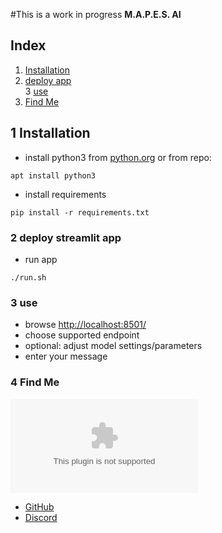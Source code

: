#This is a work in progress
**M.A.P.E.S. AI**

## Index

1. [Installation](#install)
2. [deploy app](#deploy)  
3  [use](#use)
4. [Find Me](#findme)

## 1 Installation <a name="install"></a>

- install python3 from [python.org](https://www.python.org/downloads/) or from repo:

```shell
apt install python3
```

- install requirements

```shell
pip install -r requirements.txt
```

### 2 deploy streamlit app <a name="deploy"></a>

- run app

```shell
./run.sh
```

### 3 use <a name="use"></a>

- browse [http://localhost:8501/](http://localhost:8501/)
- choose supported endpoint
- optional: adjust model settings/parameters
- enter your message

### 4 Find Me <a name="findme"></a>

![E-Mail](mailto:zooteld@gmail.com)

- [GitHub](https://github.com/zooteld)
- [Discord](https://discord.gg/RwfG5VuWFr)
